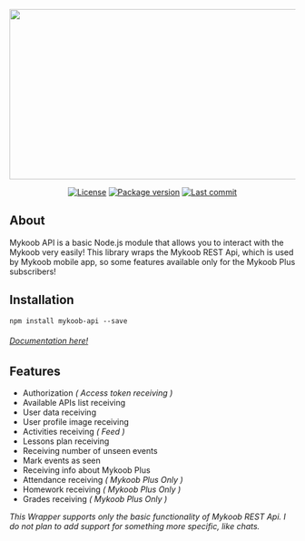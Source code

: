 <p align="center">
	<img src="https://raw.githubusercontent.com/Kirlovon/Mykoob-API/master/logo/logo.png" width="900" height="300">
</p>

<p align="center">
	<a href="https://github.com/Kirlovon/Mykoob-API/blob/master/LICENSE"><img src="https://img.shields.io/github/license/Kirlovon/Mykoob-API.svg" alt="License"></a>
	<a href="https://github.com/Kirlovon/Mykoob-API/blob/master/package.json"><img src="https://img.shields.io/github/package-json/v/Kirlovon/Mykoob-API.svg" alt="Package version"></a>
	<a href="https://github.com/Kirlovon/Mykoob-API/commits/master"><img src="https://img.shields.io/github/last-commit/Kirlovon/Mykoob-API.svg" alt="Last commit"></a>
</p>

## About

Mykoob API is a basic Node.js module that allows you to interact with the Mykoob very easily! This library wraps the Mykoob REST Api, which is used by Mykoob mobile app, so some features available only for the Mykoob Plus subscribers!

## Installation

```
npm install mykoob-api --save
```

###### [Documentation here!](https://kirlovon.github.io/Mykoob-API)

## Features

-   Authorization _( Access token receiving )_
-   Available APIs list receiving
-   User data receiving
-   User profile image receiving
-   Activities receiving _( Feed )_
-   Lessons plan receiving
-   Receiving number of unseen events
-   Mark events as seen
-   Receiving info about Mykoob Plus
-   Attendance receiving _( Mykoob Plus Only )_
-   Homework receiving _( Mykoob Plus Only )_
-   Grades receiving _( Mykoob Plus Only )_

_This Wrapper supports only the basic functionality of Mykoob REST Api. I do not plan to add support for something more specific, like chats._
